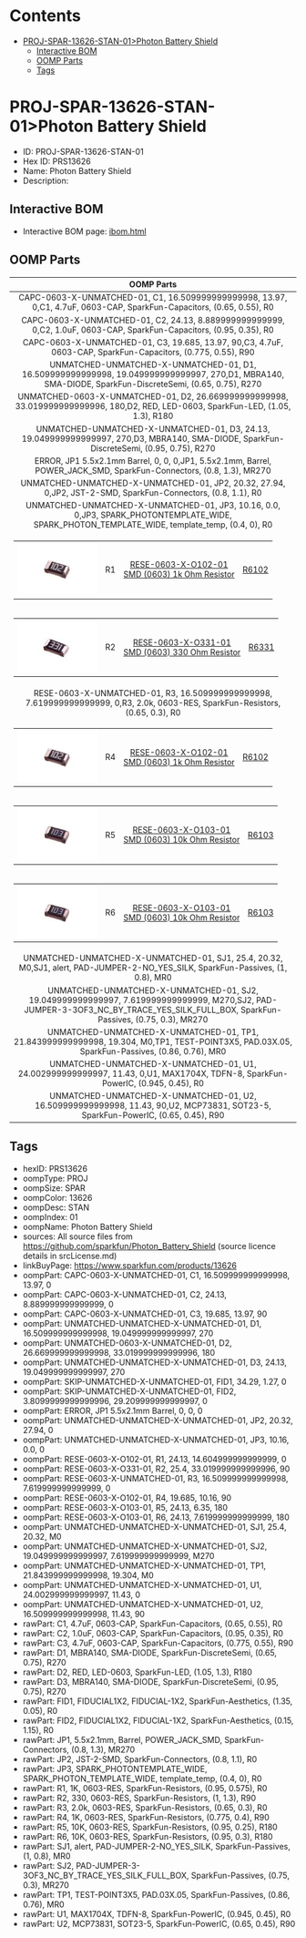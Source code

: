 



Contents
========

* [PROJ-SPAR-13626-STAN-01>Photon Battery Shield](#proj-spar-13626-stan-01photon-battery-shield)
	* [Interactive BOM](#interactive-bom)
	* [OOMP Parts](#oomp-parts)
	* [Tags](#tags)

# PROJ-SPAR-13626-STAN-01>Photon Battery Shield

- ID: PROJ-SPAR-13626-STAN-01
- Hex ID: PRS13626
- Name: Photon Battery Shield
- Description: 

## Interactive BOM

- Interactive BOM page: [ibom.html](kicad/bom/ibom.html)

## OOMP Parts
  

|OOMP Parts|
| :---: |
|CAPC-0603-X-UNMATCHED-01, C1, 16.509999999999998, 13.97, 0,C1, 4.7uF, 0603-CAP, SparkFun-Capacitors, (0.65, 0.55), R0|
|CAPC-0603-X-UNMATCHED-01, C2, 24.13, 8.889999999999999, 0,C2, 1.0uF, 0603-CAP, SparkFun-Capacitors, (0.95, 0.35), R0|
|CAPC-0603-X-UNMATCHED-01, C3, 19.685, 13.97, 90,C3, 4.7uF, 0603-CAP, SparkFun-Capacitors, (0.775, 0.55), R90|
|UNMATCHED-UNMATCHED-X-UNMATCHED-01, D1, 16.509999999999998, 19.049999999999997, 270,D1, MBRA140, SMA-DIODE, SparkFun-DiscreteSemi, (0.65, 0.75), R270|
|UNMATCHED-0603-X-UNMATCHED-01, D2, 26.669999999999998, 33.019999999999996, 180,D2, RED, LED-0603, SparkFun-LED, (1.05, 1.3), R180|
|UNMATCHED-UNMATCHED-X-UNMATCHED-01, D3, 24.13, 19.049999999999997, 270,D3, MBRA140, SMA-DIODE, SparkFun-DiscreteSemi, (0.95, 0.75), R270|
|ERROR, JP1 5.5x2.1mm Barrel, 0, 0, 0,JP1, 5.5x2.1mm, Barrel, POWER_JACK_SMD, SparkFun-Connectors, (0.8, 1.3), MR270|
|UNMATCHED-UNMATCHED-X-UNMATCHED-01, JP2, 20.32, 27.94, 0,JP2, JST-2-SMD, SparkFun-Connectors, (0.8, 1.1), R0|
|UNMATCHED-UNMATCHED-X-UNMATCHED-01, JP3, 10.16, 0.0, 0,JP3, SPARK_PHOTONTEMPLATE_WIDE, SPARK_PHOTON_TEMPLATE_WIDE, template_temp, (0.4, 0), R0|
|<table><tr><td>![RESE-0603-X-O102-01](https://raw.githubusercontent.com/oomlout/oomlout_OOMP_parts/main/RESE-0603-X-O102-01/image_140.jpg)</td><td> R1</td><td>[RESE-0603-X-O102-01<br>SMD (0603) 1k Ohm Resistor](https://github.com/oomlout/oomlout_OOMP_parts/tree/main/RESE-0603-X-O102-01/)</td><td>[R6102](https://github.com/oomlout/oomlout_OOMP_parts/tree/main/RESE-0603-X-O102-01/)</td></tr></table>|
|<table><tr><td>![RESE-0603-X-O331-01](https://raw.githubusercontent.com/oomlout/oomlout_OOMP_parts/main/RESE-0603-X-O331-01/image_140.jpg)</td><td> R2</td><td>[RESE-0603-X-O331-01<br>SMD (0603) 330 Ohm Resistor](https://github.com/oomlout/oomlout_OOMP_parts/tree/main/RESE-0603-X-O331-01/)</td><td>[R6331](https://github.com/oomlout/oomlout_OOMP_parts/tree/main/RESE-0603-X-O331-01/)</td></tr></table>|
|RESE-0603-X-UNMATCHED-01, R3, 16.509999999999998, 7.619999999999999, 0,R3, 2.0k, 0603-RES, SparkFun-Resistors, (0.65, 0.3), R0|
|<table><tr><td>![RESE-0603-X-O102-01](https://raw.githubusercontent.com/oomlout/oomlout_OOMP_parts/main/RESE-0603-X-O102-01/image_140.jpg)</td><td> R4</td><td>[RESE-0603-X-O102-01<br>SMD (0603) 1k Ohm Resistor](https://github.com/oomlout/oomlout_OOMP_parts/tree/main/RESE-0603-X-O102-01/)</td><td>[R6102](https://github.com/oomlout/oomlout_OOMP_parts/tree/main/RESE-0603-X-O102-01/)</td></tr></table>|
|<table><tr><td>![RESE-0603-X-O103-01](https://raw.githubusercontent.com/oomlout/oomlout_OOMP_parts/main/RESE-0603-X-O103-01/image_140.jpg)</td><td> R5</td><td>[RESE-0603-X-O103-01<br>SMD (0603) 10k Ohm Resistor](https://github.com/oomlout/oomlout_OOMP_parts/tree/main/RESE-0603-X-O103-01/)</td><td>[R6103](https://github.com/oomlout/oomlout_OOMP_parts/tree/main/RESE-0603-X-O103-01/)</td></tr></table>|
|<table><tr><td>![RESE-0603-X-O103-01](https://raw.githubusercontent.com/oomlout/oomlout_OOMP_parts/main/RESE-0603-X-O103-01/image_140.jpg)</td><td> R6</td><td>[RESE-0603-X-O103-01<br>SMD (0603) 10k Ohm Resistor](https://github.com/oomlout/oomlout_OOMP_parts/tree/main/RESE-0603-X-O103-01/)</td><td>[R6103](https://github.com/oomlout/oomlout_OOMP_parts/tree/main/RESE-0603-X-O103-01/)</td></tr></table>|
|UNMATCHED-UNMATCHED-X-UNMATCHED-01, SJ1, 25.4, 20.32, M0,SJ1, alert, PAD-JUMPER-2-NO_YES_SILK, SparkFun-Passives, (1, 0.8), MR0|
|UNMATCHED-UNMATCHED-X-UNMATCHED-01, SJ2, 19.049999999999997, 7.619999999999999, M270,SJ2, PAD-JUMPER-3-3OF3_NC_BY_TRACE_YES_SILK_FULL_BOX, SparkFun-Passives, (0.75, 0.3), MR270|
|UNMATCHED-UNMATCHED-X-UNMATCHED-01, TP1, 21.843999999999998, 19.304, M0,TP1, TEST-POINT3X5, PAD.03X.05, SparkFun-Passives, (0.86, 0.76), MR0|
|UNMATCHED-UNMATCHED-X-UNMATCHED-01, U1, 24.002999999999997, 11.43, 0,U1, MAX1704X, TDFN-8, SparkFun-PowerIC, (0.945, 0.45), R0|
|UNMATCHED-UNMATCHED-X-UNMATCHED-01, U2, 16.509999999999998, 11.43, 90,U2, MCP73831, SOT23-5, SparkFun-PowerIC, (0.65, 0.45), R90|

## Tags

- hexID: PRS13626
- oompType: PROJ
- oompSize: SPAR
- oompColor: 13626
- oompDesc: STAN
- oompIndex: 01
- oompName: Photon Battery Shield
- sources: All source files from https://github.com/sparkfun/Photon_Battery_Shield (source licence details in srcLicense.md)
- linkBuyPage: https://www.sparkfun.com/products/13626
- oompPart: CAPC-0603-X-UNMATCHED-01, C1, 16.509999999999998, 13.97, 0
- oompPart: CAPC-0603-X-UNMATCHED-01, C2, 24.13, 8.889999999999999, 0
- oompPart: CAPC-0603-X-UNMATCHED-01, C3, 19.685, 13.97, 90
- oompPart: UNMATCHED-UNMATCHED-X-UNMATCHED-01, D1, 16.509999999999998, 19.049999999999997, 270
- oompPart: UNMATCHED-0603-X-UNMATCHED-01, D2, 26.669999999999998, 33.019999999999996, 180
- oompPart: UNMATCHED-UNMATCHED-X-UNMATCHED-01, D3, 24.13, 19.049999999999997, 270
- oompPart: SKIP-UNMATCHED-X-UNMATCHED-01, FID1, 34.29, 1.27, 0
- oompPart: SKIP-UNMATCHED-X-UNMATCHED-01, FID2, 3.8099999999999996, 29.209999999999997, 0
- oompPart: ERROR, JP1 5.5x2.1mm Barrel, 0, 0, 0
- oompPart: UNMATCHED-UNMATCHED-X-UNMATCHED-01, JP2, 20.32, 27.94, 0
- oompPart: UNMATCHED-UNMATCHED-X-UNMATCHED-01, JP3, 10.16, 0.0, 0
- oompPart: RESE-0603-X-O102-01, R1, 24.13, 14.604999999999999, 0
- oompPart: RESE-0603-X-O331-01, R2, 25.4, 33.019999999999996, 90
- oompPart: RESE-0603-X-UNMATCHED-01, R3, 16.509999999999998, 7.619999999999999, 0
- oompPart: RESE-0603-X-O102-01, R4, 19.685, 10.16, 90
- oompPart: RESE-0603-X-O103-01, R5, 24.13, 6.35, 180
- oompPart: RESE-0603-X-O103-01, R6, 24.13, 7.619999999999999, 180
- oompPart: UNMATCHED-UNMATCHED-X-UNMATCHED-01, SJ1, 25.4, 20.32, M0
- oompPart: UNMATCHED-UNMATCHED-X-UNMATCHED-01, SJ2, 19.049999999999997, 7.619999999999999, M270
- oompPart: UNMATCHED-UNMATCHED-X-UNMATCHED-01, TP1, 21.843999999999998, 19.304, M0
- oompPart: UNMATCHED-UNMATCHED-X-UNMATCHED-01, U1, 24.002999999999997, 11.43, 0
- oompPart: UNMATCHED-UNMATCHED-X-UNMATCHED-01, U2, 16.509999999999998, 11.43, 90
- rawPart: C1, 4.7uF, 0603-CAP, SparkFun-Capacitors, (0.65, 0.55), R0
- rawPart: C2, 1.0uF, 0603-CAP, SparkFun-Capacitors, (0.95, 0.35), R0
- rawPart: C3, 4.7uF, 0603-CAP, SparkFun-Capacitors, (0.775, 0.55), R90
- rawPart: D1, MBRA140, SMA-DIODE, SparkFun-DiscreteSemi, (0.65, 0.75), R270
- rawPart: D2, RED, LED-0603, SparkFun-LED, (1.05, 1.3), R180
- rawPart: D3, MBRA140, SMA-DIODE, SparkFun-DiscreteSemi, (0.95, 0.75), R270
- rawPart: FID1, FIDUCIAL1X2, FIDUCIAL-1X2, SparkFun-Aesthetics, (1.35, 0.05), R0
- rawPart: FID2, FIDUCIAL1X2, FIDUCIAL-1X2, SparkFun-Aesthetics, (0.15, 1.15), R0
- rawPart: JP1, 5.5x2.1mm, Barrel, POWER_JACK_SMD, SparkFun-Connectors, (0.8, 1.3), MR270
- rawPart: JP2, JST-2-SMD, SparkFun-Connectors, (0.8, 1.1), R0
- rawPart: JP3, SPARK_PHOTONTEMPLATE_WIDE, SPARK_PHOTON_TEMPLATE_WIDE, template_temp, (0.4, 0), R0
- rawPart: R1, 1K, 0603-RES, SparkFun-Resistors, (0.95, 0.575), R0
- rawPart: R2, 330, 0603-RES, SparkFun-Resistors, (1, 1.3), R90
- rawPart: R3, 2.0k, 0603-RES, SparkFun-Resistors, (0.65, 0.3), R0
- rawPart: R4, 1K, 0603-RES, SparkFun-Resistors, (0.775, 0.4), R90
- rawPart: R5, 10K, 0603-RES, SparkFun-Resistors, (0.95, 0.25), R180
- rawPart: R6, 10K, 0603-RES, SparkFun-Resistors, (0.95, 0.3), R180
- rawPart: SJ1, alert, PAD-JUMPER-2-NO_YES_SILK, SparkFun-Passives, (1, 0.8), MR0
- rawPart: SJ2, PAD-JUMPER-3-3OF3_NC_BY_TRACE_YES_SILK_FULL_BOX, SparkFun-Passives, (0.75, 0.3), MR270
- rawPart: TP1, TEST-POINT3X5, PAD.03X.05, SparkFun-Passives, (0.86, 0.76), MR0
- rawPart: U1, MAX1704X, TDFN-8, SparkFun-PowerIC, (0.945, 0.45), R0
- rawPart: U2, MCP73831, SOT23-5, SparkFun-PowerIC, (0.65, 0.45), R90
